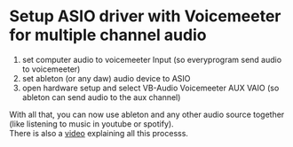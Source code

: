 # Setup ASIO driver with Voicemeeter for multiple channel audio
1. set computer audio to voicemeeter Input (so everyprogram send audio to voicemeeter)
2. set ableton (or any daw) audio device to ASIO 
3. open hardware setup and select VB-Audio Voicemeeter AUX VAIO (so ableton can send audio to the aux channel)

With all that, you can now use ableton and any other audio source together (like listening to music in youtube or spotify).  
There is also a [video](https://www.youtube.com/watch?v=_yEp5mXNv1A&list=LL&index=4) explaining all this processs.
